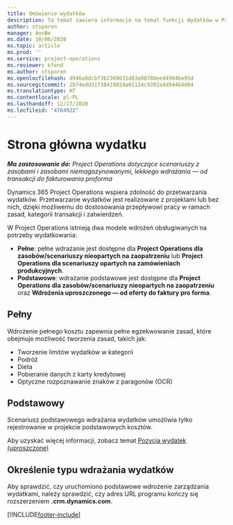 ```yaml
---
title: Omówienie wydatków
description: Ta temat zawiera informacje na temat funkcji Wydatków w Project Operations.
author: stsporen
manager: AnnBe
ms.date: 10/06/2020
ms.topic: article
ms.prod: ''
ms.service: project-operations
ms.reviewer: kfend
ms.author: stsporen
ms.openlocfilehash: d946a8dcbf3b2369631d83e80788eed4904be95d
ms.sourcegitcommit: 2b74edd31f38410024a01124c9202a4d94464d04
ms.translationtype: HT
ms.contentlocale: pl-PL
ms.lasthandoff: 12/17/2020
ms.locfileid: "4764922"
---
```

# <a name="expense-home-page"></a>Strona główna wydatku

_**Ma zastosowanie do:** Project Operations dotyczące scenariuszy z zasobami i zasobami niemagazynowanymi, lekkiego wdrażania — od transakcji do fakturowania proforma_


Dynamics 365 Project Operations wspiera zdolność do przetwarzania wydatków. Przetwarzanie wydatków jest realizowane z projektami lub bez nich, dzięki możliwemu do dostosowania przepływowi pracy w ramach zasad, kategorii transakcji i zatwierdzeń.

W Project Operations istnieją dwa modele wdrożeń obsługiwanych na potrzeby wydatkowania: 

- **Pełne**: pełne wdrażanie jest dostępne dla **Project Operations dla zasobów/scenariuszy nieopartych na zaopatrzeniu** lub **Project Operations dla scenariuszy opartych na zamówieniach produkcyjnych**.
- **Podstawowe**: wdrażanie podstawowe jest dostępne dla **Project Operations dla zasobów/scenariuszy nieopartych na zaopatrzeniu** oraz **Wdrożenia uproszczonego — od oferty do faktury pro forma**.

## <a name="full"></a>Pełny 
Wdrożenie pełnego kosztu zapewnia pełne egzekwowanie zasad, które obejmuje możliwość tworzenia zasad, takich jak:

  - Tworzenie limitów wydatków w kategorii
  - Podróż
  - Dieta
  - Pobieranie danych z karty kredytowej
  - Optyczne rozpoznawanie znaków z paragonów (OCR)

## <a name="basic"></a>Podstawowy 
Scenariusz podstawowego wdrażania wydatków umożliwia tylko rejestrowanie w projekcie podstawowych kosztów. 

Aby uzyskać więcej informacji, zobacz temat [Pozycja wydatek (uproszczone)](basic-expense.md)

## <a name="determine-your-expense-deployment"></a>Określenie typu wdrażania wydatków
Aby sprawdzić, czy uruchomiono podstawowe wdrożenie zarządzania wydatkami, należy sprawdzić, czy adres URL programu kończy się rozszerzeniem **.crm.dynamics.com**. 


[!INCLUDE[footer-include](../includes/footer-banner.md)]